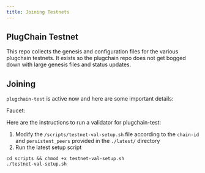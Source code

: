```yaml
---
title: Joining Testnets
---
```

## PlugChain Testnet

This repo collects the genesis and configuration files for the various plugchain testnets. It exists so the plugchain repo does not get bogged down with large genesis files and status updates.


## Joining

`plugchain-test` is active now and here are some important details:

Faucet: 

Here are the instructions to run a validator for plugchain-test:

1. Modify the `/scripts/testnet-val-setup.sh` file according to the `chain-id` and `persistent_peers` provided in the `./latest/` directory
2. Run the latest setup script
```
cd scripts && chmod +x testnet-val-setup.sh
./testnet-val-setup.sh
```